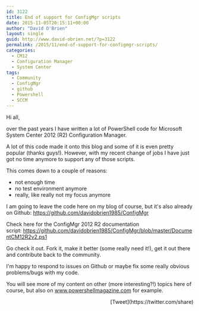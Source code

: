 ```yaml
---
id: 3122
title: End of support for ConfigMgr scripts
date: 2015-11-05T20:15:11+00:00
author: "David O'Brien"
layout: single
guid: http://www.david-obrien.net/?p=3122
permalink: /2015/11/end-of-support-for-configmgr-scripts/
categories:
  - CM12
  - Configuration Manager
  - System Center
tags:
  - Community
  - ConfigMgr
  - github
  - Powershell
  - SCCM
---
```

Hi all,

over the past years I have written a lot of PowerShell code for Microsoft System Center 2012 (R2) Configuration Manager.

A lot of this code made it onto this blog and some of it is even pretty popular (thanks guys!). However, with my recent change of jobs I have just got no time anymore to support any of those scripts.

This comes down to a couple of reasons:

  * not enough time
  * no test environment anymore
  * really, like really not my focus anymore

I am going to leave the code here on my blog of course, but it's also already on Github: https://github.com/davidobrien1985/ConfigMgr

Check here for the ConfigMgr 2012 R2 documentation script: https://github.com/davidobrien1985/ConfigMgr/blob/master/DocumentCM12R2v2.ps1

Go check it out. Fork it, make it better (some really need it!), get it out there and contribute back to the community.

I'm happy to respond to issues on Github or maybe fix some really obvious problems/bugs with my code.

You will see more of my content on other (more interesting?!) topics here of course, but also on www.powershellmagazine.com for example. 

<div style="float: right; margin-left: 10px;">
  [Tweet](https://twitter.com/share)
</div>


